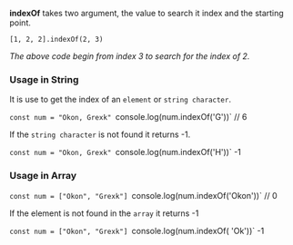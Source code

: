 **indexOf** takes two argument, the value to search it index and the starting point.

`[1, 2, 2].indexOf(2, 3)`

*The above code begin from index 3 to search for the index of 2.*

### Usage in String
It is use to get the index of an `element` or `string character`.

`const num = "Okon, Grexk"
`console.log(num.indexOf('G'))` // 6

If the `string character` is not found it returns -1.

`const num = "Okon, Grexk"
`console.log(num.indexOf('H'))` -1

### Usage in Array
`const num = ["Okon", "Grexk"]
`console.log(num.indexOf('Okon'))` // 0

If the element is not found in the `array` it returns -1

`const num = ["Okon", "Grexk"]
`console.log(num.indexOf( 'Ok'))` -1
